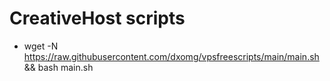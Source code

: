 # CreativeHost scripts

- wget -N https://raw.githubusercontent.com/dxomg/vpsfreescripts/main/main.sh && bash main.sh

